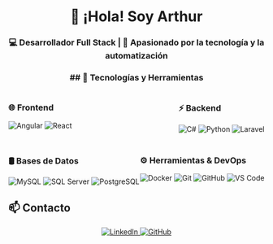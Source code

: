 <h1 align="center">👋 ¡Hola! Soy Arthur</h1>
<h3 align="center">💻 Desarrollador Full Stack | 🚀 Apasionado por la tecnología y la automatización</h3>

<h3 align="center">## 🚀 Tecnologías y Herramientas  </h3>

<div style="display: flex; justify-content: space-between;">
  <div>
    <h3>🌐 Frontend</h3>
    <img src="https://img.shields.io/badge/Angular-DD0031?style=for-the-badge&logo=angular&logoColor=white" alt="Angular">
    <img src="https://img.shields.io/badge/React-61DAFB?style=for-the-badge&logo=react&logoColor=black" alt="React">
  </div>
  <div>
    <h3>⚡ Backend</h3>
    <img src="https://img.shields.io/badge/C%23-239120?style=for-the-badge&logo=c-sharp&logoColor=white" alt="C#">
    <img src="https://img.shields.io/badge/Python-3776AB?style=for-the-badge&logo=python&logoColor=white" alt="Python">
    <img src="https://img.shields.io/badge/Laravel-FF2D20?style=for-the-badge&logo=laravel&logoColor=white" alt="Laravel">
  </div>
</div>

<div style="display: flex; justify-content: space-between; margin-top: 20px;">
  <div>
    <h3>🛢️ Bases de Datos</h3>
    <img src="https://img.shields.io/badge/MySQL-005C84?style=for-the-badge&logo=mysql&logoColor=white" alt="MySQL">
    <img src="https://img.shields.io/badge/SQL%20Server-CC2927?style=for-the-badge&logo=microsoft-sql-server&logoColor=white" alt="SQL Server">
    <img src="https://img.shields.io/badge/PostgreSQL-316192?style=for-the-badge&logo=postgresql&logoColor=white" alt="PostgreSQL">
  </div>
  <div>
    <h3>⚙️ Herramientas & DevOps</h3>
    <img src="https://img.shields.io/badge/Docker-2496ED?style=for-the-badge&logo=docker&logoColor=white" alt="Docker">
    <img src="https://img.shields.io/badge/Git-F05032?style=for-the-badge&logo=git&logoColor=white" alt="Git">
    <img src="https://img.shields.io/badge/GitHub-181717?style=for-the-badge&logo=github&logoColor=white" alt="GitHub">
    <img src="https://img.shields.io/badge/VS%20Code-007ACC?style=for-the-badge&logo=visual-studio-code&logoColor=white" alt="VS Code">
  </div>
</div>

## 📫 Contacto  
<p align="center">
  <a href="https://linkedin.com/in/arthurmd24">
    <img src="https://img.shields.io/badge/LinkedIn-0A66C2?style=for-the-badge&logo=linkedin&logoColor=white" alt="LinkedIn">
  </a>
  <a href="https://github.com/ArthurAM24">
    <img src="https://img.shields.io/badge/GitHub-181717?style=for-the-badge&logo=github&logoColor=white" alt="GitHub">
  </a>
</p>

